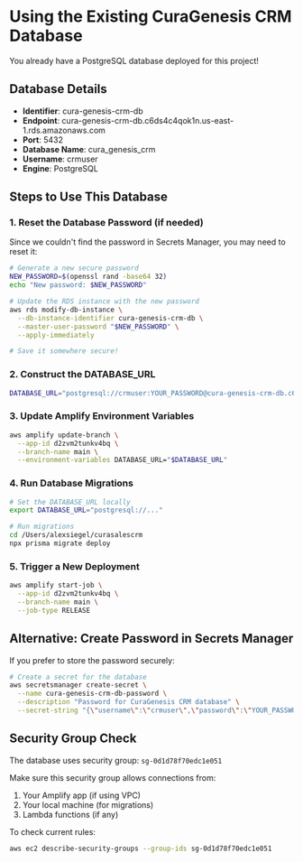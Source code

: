 # Using the Existing CuraGenesis CRM Database

You already have a PostgreSQL database deployed for this project!

## Database Details
- **Identifier**: cura-genesis-crm-db
- **Endpoint**: cura-genesis-crm-db.c6ds4c4qok1n.us-east-1.rds.amazonaws.com
- **Port**: 5432
- **Database Name**: cura_genesis_crm
- **Username**: crmuser
- **Engine**: PostgreSQL

## Steps to Use This Database

### 1. Reset the Database Password (if needed)

Since we couldn't find the password in Secrets Manager, you may need to reset it:

```bash
# Generate a new secure password
NEW_PASSWORD=$(openssl rand -base64 32)
echo "New password: $NEW_PASSWORD"

# Update the RDS instance with the new password
aws rds modify-db-instance \
  --db-instance-identifier cura-genesis-crm-db \
  --master-user-password "$NEW_PASSWORD" \
  --apply-immediately

# Save it somewhere secure!
```

### 2. Construct the DATABASE_URL

```bash
DATABASE_URL="postgresql://crmuser:YOUR_PASSWORD@cura-genesis-crm-db.c6ds4c4qok1n.us-east-1.rds.amazonaws.com:5432/cura_genesis_crm?sslmode=require"
```

### 3. Update Amplify Environment Variables

```bash
aws amplify update-branch \
  --app-id d2zvm2tunkv4bq \
  --branch-name main \
  --environment-variables DATABASE_URL="$DATABASE_URL"
```

### 4. Run Database Migrations

```bash
# Set the DATABASE_URL locally
export DATABASE_URL="postgresql://..."

# Run migrations
cd /Users/alexsiegel/curasalescrm
npx prisma migrate deploy
```

### 5. Trigger a New Deployment

```bash
aws amplify start-job \
  --app-id d2zvm2tunkv4bq \
  --branch-name main \
  --job-type RELEASE
```

## Alternative: Create Password in Secrets Manager

If you prefer to store the password securely:

```bash
# Create a secret for the database
aws secretsmanager create-secret \
  --name cura-genesis-crm-db-password \
  --description "Password for CuraGenesis CRM database" \
  --secret-string "{\"username\":\"crmuser\",\"password\":\"YOUR_PASSWORD\"}"
```

## Security Group Check

The database uses security group: `sg-0d1d78f70edc1e051`

Make sure this security group allows connections from:
1. Your Amplify app (if using VPC)
2. Your local machine (for migrations)
3. Lambda functions (if any)

To check current rules:
```bash
aws ec2 describe-security-groups --group-ids sg-0d1d78f70edc1e051
```

